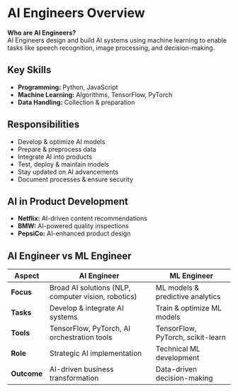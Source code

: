 # AI Engineers Overview

**Who are AI Engineers?**  
AI Engineers design and build AI systems using machine learning to enable tasks like speech recognition, image processing, and decision-making.

## Key Skills

- **Programming:** Python, JavaScript
- **Machine Learning:** Algorithms, TensorFlow, PyTorch
- **Data Handling:** Collection & preparation

## Responsibilities

- Develop & optimize AI models
- Prepare & preprocess data
- Integrate AI into products
- Test, deploy & maintain models
- Stay updated on AI advancements
- Document processes & ensure security

## AI in Product Development

- **Netflix:** AI-driven content recommendations
- **BMW:** AI-powered quality inspections
- **PepsiCo:** AI-enhanced product design

## AI Engineer vs ML Engineer

| **Aspect**  | **AI Engineer**                                     | **ML Engineer**                   |
| ----------- | --------------------------------------------------- | --------------------------------- |
| **Focus**   | Broad AI solutions (NLP, computer vision, robotics) | ML models & predictive analytics  |
| **Tasks**   | Develop & integrate AI systems                      | Train & optimize ML models        |
| **Tools**   | TensorFlow, PyTorch, AI orchestration tools         | TensorFlow, PyTorch, scikit-learn |
| **Role**    | Strategic AI implementation                         | Technical ML development          |
| **Outcome** | AI-driven business transformation                   | Data-driven decision-making       |
